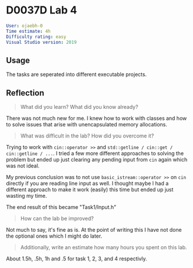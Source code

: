 # D0037D Lab 4

```yaml
User: ojaebh-0  
Time estimate: 4h
Difficulty rating: easy
Visual Studio version: 2019
```

## Usage

The tasks are seperated into different executable projects.

## Reflection

> What did you learn? What did you know already?

There was not much new for me. I knew how to work with classes and how to solve issues that 
arise with unencapsulated memory allocations.

> What was difficult in the lab? How did you overcome it?

Trying to work with `cin::operator >>` and `std::getline / cin::get / cin::getline / ...`. I tried 
a few more different approaches to solving the problem but ended up just clearing any pending 
input from `cin` again which was not ideal. 

My previous conclusion was to not use `basic_istream::operator >>` on `cin` directly if you are 
reading line input as well. I thought maybe I had a different approach to make it work (easily) 
this time but ended up just wasting my time.

The end result of this became "Task1/Input.h"

> How can the lab be improved?

Not much to say, it's fine as is. At the point of writing this I have not done the optional ones
which I might do later.

> Additionally, write an estimate how many hours you spent on this lab.

About 1.5h, .5h, 1h and .5 for task 1, 2, 3, and 4 respectivly.

